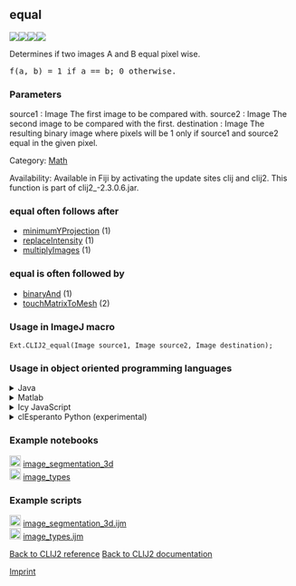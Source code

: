 ## equal
<img src="images/mini_empty_logo.png"/><img src="images/mini_clij2_logo.png"/><img src="images/mini_clijx_logo.png"/><img src="images/mini_cle_logo.png"/>

Determines if two images A and B equal pixel wise.

<pre>f(a, b) = 1 if a == b; 0 otherwise.</pre>

### Parameters

source1 : Image
    The first image to be compared with.
source2 : Image
    The second image to be compared with the first.
destination : Image
    The resulting binary image where pixels will be 1 only if source1 and source2 equal in the given pixel.


Category: [Math](https://clij.github.io/clij2-docs/reference__math)

Availability: Available in Fiji by activating the update sites clij and clij2.
This function is part of clij2_-2.3.0.6.jar.

### equal often follows after
* <a href="reference_minimumYProjection">minimumYProjection</a> (1)
* <a href="reference_replaceIntensity">replaceIntensity</a> (1)
* <a href="reference_multiplyImages">multiplyImages</a> (1)


### equal is often followed by
* <a href="reference_binaryAnd">binaryAnd</a> (1)
* <a href="reference_touchMatrixToMesh">touchMatrixToMesh</a> (2)


### Usage in ImageJ macro
```
Ext.CLIJ2_equal(Image source1, Image source2, Image destination);
```


### Usage in object oriented programming languages



<details>

<summary>
Java
</summary>
<pre class="highlight">// init CLIJ and GPU
import net.haesleinhuepf.clij2.CLIJ2;
import net.haesleinhuepf.clij.clearcl.ClearCLBuffer;
CLIJ2 clij2 = CLIJ2.getInstance();

// get input parameters
ClearCLBuffer source1 = clij2.push(source1ImagePlus);
ClearCLBuffer source2 = clij2.push(source2ImagePlus);
destination = clij2.create(source1);
</pre>

<pre class="highlight">
// Execute operation on GPU
clij2.equal(source1, source2, destination);
</pre>

<pre class="highlight">
// show result
destinationImagePlus = clij2.pull(destination);
destinationImagePlus.show();

// cleanup memory on GPU
clij2.release(source1);
clij2.release(source2);
clij2.release(destination);
</pre>

</details>



<details>

<summary>
Matlab
</summary>
<pre class="highlight">% init CLIJ and GPU
clij2 = init_clatlab();

% get input parameters
source1 = clij2.pushMat(source1_matrix);
source2 = clij2.pushMat(source2_matrix);
destination = clij2.create(source1);
</pre>

<pre class="highlight">
% Execute operation on GPU
clij2.equal(source1, source2, destination);
</pre>

<pre class="highlight">
% show result
destination = clij2.pullMat(destination)

% cleanup memory on GPU
clij2.release(source1);
clij2.release(source2);
clij2.release(destination);
</pre>

</details>



<details>

<summary>
Icy JavaScript
</summary>
<pre class="highlight">// init CLIJ and GPU
importClass(net.haesleinhuepf.clicy.CLICY);
importClass(Packages.icy.main.Icy);

clij2 = CLICY.getInstance();

// get input parameters
source1_sequence = getSequence();
source1 = clij2.pushSequence(source1_sequence);
source2_sequence = getSequence();
source2 = clij2.pushSequence(source2_sequence);
destination = clij2.create(source1);
</pre>

<pre class="highlight">
// Execute operation on GPU
clij2.equal(source1, source2, destination);
</pre>

<pre class="highlight">
// show result
destination_sequence = clij2.pullSequence(destination)
Icy.addSequence(destination_sequence);
// cleanup memory on GPU
clij2.release(source1);
clij2.release(source2);
clij2.release(destination);
</pre>

</details>



<details>

<summary>
clEsperanto Python (experimental)
</summary>
<pre class="highlight">import pyclesperanto_prototype as cle

cle.equal(source1, source2, destination)

</pre>



</details>





### Example notebooks
<a href="https://clij.github.io/clij2-docs/md/image_segmentation_3d"><img src="images/language_macro.png" height="20"/></a> [image_segmentation_3d](https://clij.github.io/clij2-docs/md/image_segmentation_3d)  
<a href="https://clij.github.io/clij2-docs/md/image_types"><img src="images/language_macro.png" height="20"/></a> [image_types](https://clij.github.io/clij2-docs/md/image_types)  




### Example scripts
<a href="https://github.com/clij/clij2-docs/blob/master/src/main/macro/image_segmentation_3d.ijm"><img src="images/language_macro.png" height="20"/></a> [image_segmentation_3d.ijm](https://github.com/clij/clij2-docs/blob/master/src/main/macro/image_segmentation_3d.ijm)  
<a href="https://github.com/clij/clij2-docs/blob/master/src/main/macro/image_types.ijm"><img src="images/language_macro.png" height="20"/></a> [image_types.ijm](https://github.com/clij/clij2-docs/blob/master/src/main/macro/image_types.ijm)  


[Back to CLIJ2 reference](https://clij.github.io/clij2-docs/reference)
[Back to CLIJ2 documentation](https://clij.github.io/clij2-docs)

[Imprint](https://clij.github.io/imprint)
